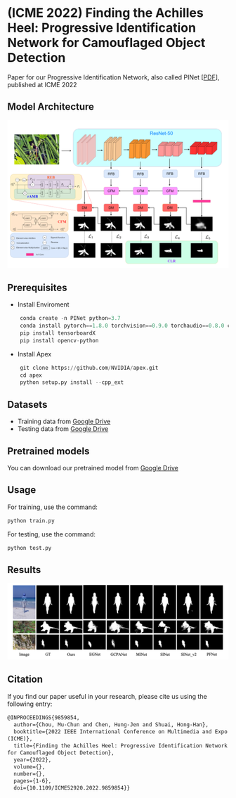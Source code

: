 # (ICME 2022) Finding the Achilles Heel: Progressive Identification Network for Camouflaged Object Detection
Paper for our Progressive Identification Network, also called PINet [[PDF](https://basiclab.lab.nycu.edu.tw/assets/COD-ICME.pdf)], published at ICME 2022

## Model Architecture

![PINet](./Model.png)


## Prerequisites

- Install Enviroment

```python
    conda create -n PINet python=3.7
    conda install pytorch==1.8.0 torchvision==0.9.0 torchaudio==0.8.0 cudatoolkit=11.1 -c pytorch -c conda-forge
    pip install tensorboardX
    pip install opencv-python
```

- Install Apex

```python
    git clone https://github.com/NVIDIA/apex.git
    cd apex
    python setup.py install --cpp_ext
```

## Datasets

- Training data from [Google Drive](https://drive.google.com/drive/folders/1SsRdMheybUO65RL9eROt9nC08ua0suQ3?usp=sharing)
- Testing data from [Google Drive](https://drive.google.com/drive/folders/1_AKpiW8NRAjgdCpWSL6YhgzRVL1-1P7S?usp=sharing)

## Pretrained models

You can download our pretrained model from [Google Drive](https://drive.google.com/drive/folders/1w4reynES2c8tGhoKOIG3jg1Ps_8XpC_p?usp=sharing)

## Usage

For training, use the command:

```python
python train.py
```

For testing, use the command:

```python
python test.py
```

## Results

![Results](./Result.png)

## Citation

If you find our paper useful in your research, please cite us using the following entry:
```
@INPROCEEDINGS{9859854,
  author={Chou, Mu-Chun and Chen, Hung-Jen and Shuai, Hong-Han},
  booktitle={2022 IEEE International Conference on Multimedia and Expo (ICME)}, 
  title={Finding the Achilles Heel: Progressive Identification Network for Camouflaged Object Detection}, 
  year={2022},
  volume={},
  number={},
  pages={1-6},
  doi={10.1109/ICME52920.2022.9859854}}
```
